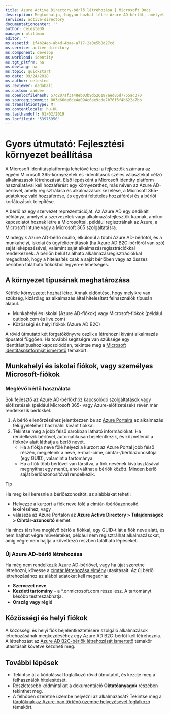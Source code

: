 ```yaml
---
title: Azure Active Directory-bérlő létrehozása | Microsoft Docs
description: Megtudhatja, hogyan hozhat létre Azure AD-bérlőt, amelyet az alkalmazások regisztrálásához és létrehozásához használhat.
services: active-directory
documentationcenter: ''
author: CelesteDG
manager: mtillman
editor: ''
ms.assetid: 1f4b24eb-ab4d-4baa-a717-2a0e5b8d27cd
ms.service: active-directory
ms.component: develop
ms.workload: identity
ms.tgt_pltfrm: na
ms.devlang: na
ms.topic: quickstart
ms.date: 09/24/2018
ms.author: celested
ms.reviewer: dadobali
ms.custom: aaddev
ms.openlocfilehash: 57c207af3a48eb03b9d526197aed85d7755ad370
ms.sourcegitcommit: 803e66de6de4a094c6ae9cde7b76f5f4b622a7bb
ms.translationtype: MT
ms.contentlocale: hu-HU
ms.lasthandoff: 01/02/2019
ms.locfileid: "53975950"
---
```

# <a name="quickstart-set-up-a-dev-environment"></a>Gyors útmutató: Fejlesztési környezet beállítása

A Microsoft identitásplatformja lehetővé teszi a fejlesztők számára az egyéni Microsoft 365-környezetek és -identitások széles választékát célzó alkalmazások létrehozását. Első lépésként a Microsoft identity platform használatával kell hozzáférést egy környezethez, más néven az Azure AD-bérlővel, amely regisztrálása és alkalmazások kezelése, a Microsoft 365-adatokhoz való hozzáférése, és egyéni feltételes hozzáférési és a bérlői korlátozások telepítése.

A bérlő az egy szervezet reprezentációját. Az Azure AD egy dedikált példánya, amelyet a szervezetek vagy alkalmazásfejlesztők kapnak, amikor kapcsolatot hoznak létre a Microsofttal, például regisztrálnak az Azure, a Microsoft Intune vagy a Microsoft 365 szolgáltatásra.

Mindegyik Azure AD-bérlő önálló, elkülönül a többi Azure AD-bérlőtől, és a munkahelyi, iskolai és ügyfélidentitások (ha Azure AD B2C-bérlőről van szó) saját leképezésével, valamint saját alkalmazásregisztrációkkal rendelkeznek. A bérlőn belül található alkalmazásregisztrációkkal megadható, hogy a hitelesítés csak a saját bérlőben vagy az összes bérlőben található fiókokból legyen-e lehetséges.

## <a name="determining-environment-type"></a>A környezet típusának meghatározása

Kétféle környezetet hozhat létre. Annak eldöntése, hogy melyikre van szükség, kizárólag az alkalmazás által hitelesített felhasználók típusán alapul.

* Munkahelyi és iskolai (Azure AD-fiókok) vagy Microsoft-fiókok (például outlook.com és live.com)
* Közösségi és helyi fiókok (Azure AD B2C)

A rövid útmutató két forgatókönyvre oszlik a létrehozni kívánt alkalmazás típusától függően. Ha további segítségre van szüksége egy identitástípushoz kapcsolódóan, tekintse meg a [Microsoft identitásplatformját ismertető](about-microsoft-identity-platform.md) témakört.

## <a name="work-and-school-accounts-or-personal-microsoft-accounts"></a>Munkahelyi és iskolai fiókok, vagy személyes Microsoft-fiókok

### <a name="use-an-existing-tenant"></a>Meglévő bérlő használata

Sok fejlesztő az Azure AD-bérlőkhöz kapcsolódó szolgáltatások vagy előfizetések (például Microsoft 365- vagy Azure-előfizetések) révén már rendelkezik bérlőkkel.

1. A bérlő ellenőrzéséhez jelentkezzen be az [Azure Portalra](https://portal.azure.com) az alkalmazás felügyeletéhez használni kívánt fiókkal.
1. Tekintse meg a jobb felső sarokban látható információkat. Ha rendelkezik bérlővel, automatikusan bejelentkezik, és közvetlenül a fióknév alatt láthatja a bérlő nevét.
   * Ha a fiókja neve fölé helyezi a kurzort az Azure Portal jobb felső részén, megjelenik a neve, e-mail-címe, címtár-/bérlőazonosítója (egy GUID), valamint a tartománya.
   * Ha a fiók több bérlővel van társítva, a fiók nevének kiválasztásával megnyithat egy menüt, ahol válthat a bérlők között. Minden bérlő saját bérlőazonosítóval rendelkezik.

> [!TIP]
> Ha meg kell keresnie a bérlőazonosítót, az alábbiakat teheti:
* Helyezze a kurzort a fiók neve fölé a címtár-/bérlőazonosító lekéréséhez, vagy
* válassza az Azure Portalon az **Azure Active Directory > Tulajdonságok > Címtár-azonosító** elemet.

Ha nincs társítva meglévő bérlő a fiókkal, egy GUID-t lát a fiók neve alatt, és nem hajthat végre műveleteket, például nem regisztrálhat alkalmazásokat, amíg végre nem hajtja a következő részben található lépéseket.

### <a name="create-a-new-azure-ad-tenant"></a>Új Azure AD-bérlő létrehozása

Ha még nem rendelkezik Azure AD-bérlővel, vagy ha újat szeretne létrehozni, kövesse a [címtár létrehozása élmény](https://portal.azure.com/#create/Microsoft.AzureActiveDirectory) utasításait. Az új bérlő létrehozásához az alábbi adatokat kell megadnia:

- **Szervezet neve**
- **Kezdeti tartomány** – a *.onmicrosoft.com része lesz. A tartományt később testreszabhatja. 
- **Ország vagy régió**

## <a name="social-and-local-accounts"></a>Közösségi és helyi fiókok

A közösségi és helyi fiók bejelentkeztetésére szolgáló alkalmazások létrehozásának megkezdéséhez egy Azure AD B2C-bérlőt kell létrehoznia. A létrehozást az [Azure AD B2C-bérlők létrehozását ismertető](../../active-directory-b2c/tutorial-create-tenant.md) témakör utasításait követve kezdheti meg.

## <a name="next-steps"></a>További lépések

* Tekintse át a kódolással foglalkozó rövid útmutatót, és kezdje meg a felhasználók hitelesítését. 
* Részletesebb kódmintákat a dokumentáció **Oktatóanyagok** részében tekinthet meg.
* A felhőben szeretné üzembe helyezni az alkalmazását? Tekintse meg a [tárolóknak az Azure-ban történő üzembe helyezésével foglalkozó](https://docs.microsoft.com/azure/index#pivot=products&panel=containers) témakört. 
